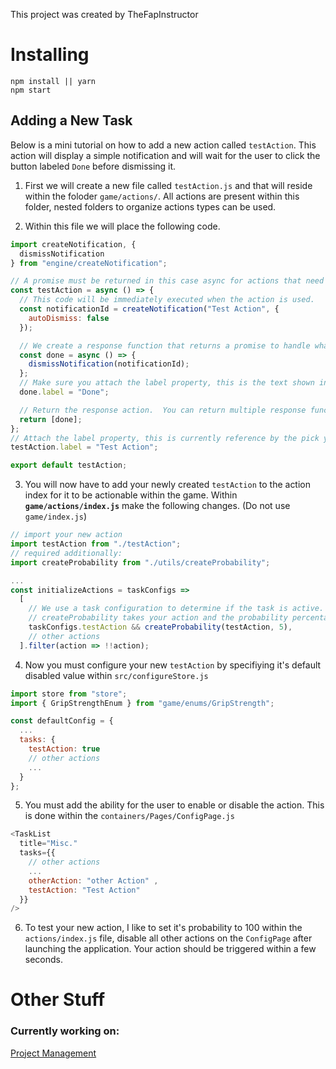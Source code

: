 This project was created by TheFapInstructor

# Installing

```
npm install || yarn
npm start
```

## Adding a New Task

Below is a mini tutorial on how to add a new action called `testAction`. This action will display a simple notification and will wait for the user to click the button labeled `Done` before dismissing it.

1.  First we will create a new file called `testAction.js` and that will reside within the foloder `game/actions/`. All actions are present within this folder, nested folders to organize actions types can be used.

2.  Within this file we will place the following code.

```js
import createNotification, {
  dismissNotification
} from "engine/createNotification";

// A promise must be returned in this case async for actions that need to 'wait' for user input
const testAction = async () => {
  // This code will be immediately executed when the action is used.
  const notificationId = createNotification("Test Action", {
    autoDismiss: false
  });

  // We create a response function that returns a promise to handle what happens after the user clicks the button
  const done = async () => {
    dismissNotification(notificationId);
  };
  // Make sure you attach the label property, this is the text shown in the button
  done.label = "Done";

  // Return the response action.  You can return multiple response functions.
  return [done];
};
// Attach the label property, this is currently reference by the pick your poison action to generate buttons
testAction.label = "Test Action";

export default testAction;
```

3.  You will now have to add your newly created `testAction` to the action index for it to be actionable within the game.
    Within **`game/actions/index.js`** make the following changes. (Do not use `game/index.js`)

```js
// import your new action
import testAction from "./testAction";
// required additionally:
import createProbability from "./utils/createProbability";

...
const initializeActions = taskConfigs =>
  [
    // We use a task configuration to determine if the task is active. We will get to this in the next step.
    // createProbability takes your action and the probability percentage the action will be invoked
    taskConfigs.testAction && createProbability(testAction, 5),
    // other actions
  ].filter(action => !!action);
```

4.  Now you must configure your new `testAction` by specifiying it's default disabled value within `src/configureStore.js`

```js
import store from "store";
import { GripStrengthEnum } from "game/enums/GripStrength";

const defaultConfig = {
  ...
  tasks: {
    testAction: true
    // other actions
    ...
  }
};
```

5.  You must add the ability for the user to enable or disable the action. This is done within the `containers/Pages/ConfigPage.js`

```js
<TaskList
  title="Misc."
  tasks={{
    // other actions
    ...
    otherAction: "other Action" ,
    testAction: "Test Action"
  }}
/>
```

6.  To test your new action, I like to set it's probability to 100 within the `actions/index.js` file, disable all other actions on the `ConfigPage` after launching the application. Your action should be triggered within a few seconds.

##

# Other Stuff

### Currently working on:
 

[Project Management](https://github.com/fapinstructor/fapinstructor/projects/1)
